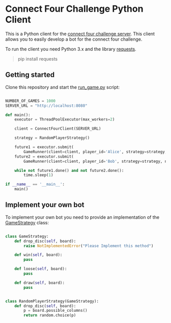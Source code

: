 # Connect Four Challenge Python Client
This is a Python client for the [connect four challenge server](https://github.com/lakermann/connect-four-challenge-server).
This client allows you to easily develop a bot for the connect four challenge.

To run the client you need Python 3.x and the library [requests](http://docs.python-requests.org/).

> pip install requests


## Getting started

Clone this repository and start the [run_game.py](run_game.py) script:

``` python

NUMBER_OF_GAMES = 1000
SERVER_URL = "http://localhost:8080"

def main():
    executor = ThreadPoolExecutor(max_workers=2)

    client = ConnectFourClient(SERVER_URL)

    strategy = RandomPlayerStrategy()

    future1 = executor.submit(
        GameRunner(client=client, player_id='Alice', strategy=strategy, number_of_games=NUMBER_OF_GAMES).run)
    future2 = executor.submit(
        GameRunner(client=client, player_id='Bob', strategy=strategy, number_of_games=NUMBER_OF_GAMES).run)

    while not future1.done() and not future2.done():
        time.sleep(1)

if __name__ == '__main__':
    main()

```

## Implement your own bot

To implement your own bot you need to provide an implementation of the
[GameStrategy](api/strategy.py) class:

``` python

class GameStrategy:
    def drop_disc(self, board):
        raise NotImplementedError("Please Implement this method")

    def win(self, board):
        pass

    def loose(self, board):
        pass

    def draw(self, board):
        pass


class RandomPlayerStrategy(GameStrategy):
    def drop_disc(self, board):
        p = board.possible_columns()
        return random.choice(p)
```